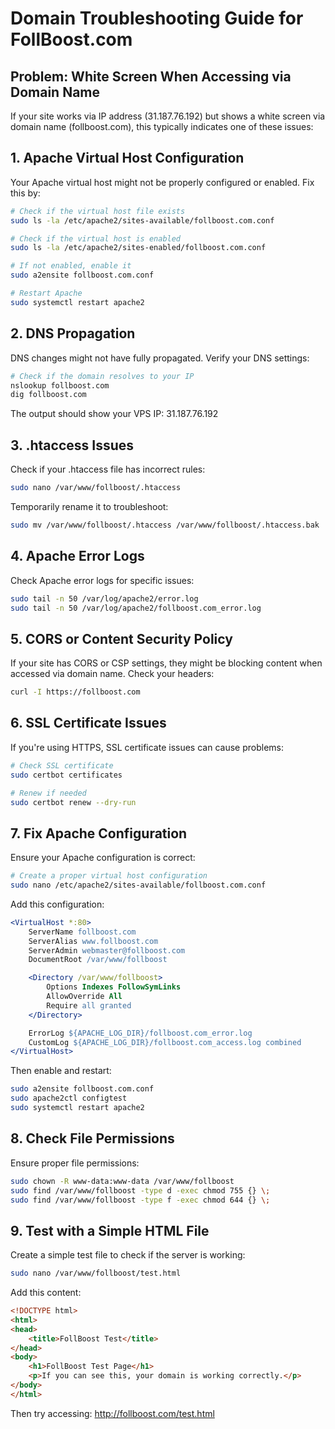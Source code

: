 # Domain Troubleshooting Guide for FollBoost.com

## Problem: White Screen When Accessing via Domain Name

If your site works via IP address (31.187.76.192) but shows a white screen via domain name (follboost.com), this typically indicates one of these issues:

## 1. Apache Virtual Host Configuration

Your Apache virtual host might not be properly configured or enabled. Fix this by:

```bash
# Check if the virtual host file exists
sudo ls -la /etc/apache2/sites-available/follboost.com.conf

# Check if the virtual host is enabled
sudo ls -la /etc/apache2/sites-enabled/follboost.com.conf

# If not enabled, enable it
sudo a2ensite follboost.com.conf

# Restart Apache
sudo systemctl restart apache2
```

## 2. DNS Propagation

DNS changes might not have fully propagated. Verify your DNS settings:

```bash
# Check if the domain resolves to your IP
nslookup follboost.com
dig follboost.com
```

The output should show your VPS IP: 31.187.76.192

## 3. .htaccess Issues

Check if your .htaccess file has incorrect rules:

```bash
sudo nano /var/www/follboost/.htaccess
```

Temporarily rename it to troubleshoot:

```bash
sudo mv /var/www/follboost/.htaccess /var/www/follboost/.htaccess.bak
```

## 4. Apache Error Logs

Check Apache error logs for specific issues:

```bash
sudo tail -n 50 /var/log/apache2/error.log
sudo tail -n 50 /var/log/apache2/follboost.com_error.log
```

## 5. CORS or Content Security Policy

If your site has CORS or CSP settings, they might be blocking content when accessed via domain name. Check your headers:

```bash
curl -I https://follboost.com
```

## 6. SSL Certificate Issues

If you're using HTTPS, SSL certificate issues can cause problems:

```bash
# Check SSL certificate
sudo certbot certificates

# Renew if needed
sudo certbot renew --dry-run
```

## 7. Fix Apache Configuration

Ensure your Apache configuration is correct:

```bash
# Create a proper virtual host configuration
sudo nano /etc/apache2/sites-available/follboost.com.conf
```

Add this configuration:

```apache
<VirtualHost *:80>
    ServerName follboost.com
    ServerAlias www.follboost.com
    ServerAdmin webmaster@follboost.com
    DocumentRoot /var/www/follboost

    <Directory /var/www/follboost>
        Options Indexes FollowSymLinks
        AllowOverride All
        Require all granted
    </Directory>

    ErrorLog ${APACHE_LOG_DIR}/follboost.com_error.log
    CustomLog ${APACHE_LOG_DIR}/follboost.com_access.log combined
</VirtualHost>
```

Then enable and restart:

```bash
sudo a2ensite follboost.com.conf
sudo apache2ctl configtest
sudo systemctl restart apache2
```

## 8. Check File Permissions

Ensure proper file permissions:

```bash
sudo chown -R www-data:www-data /var/www/follboost
sudo find /var/www/follboost -type d -exec chmod 755 {} \;
sudo find /var/www/follboost -type f -exec chmod 644 {} \;
```

## 9. Test with a Simple HTML File

Create a simple test file to check if the server is working:

```bash
sudo nano /var/www/follboost/test.html
```

Add this content:

```html
<!DOCTYPE html>
<html>
<head>
    <title>FollBoost Test</title>
</head>
<body>
    <h1>FollBoost Test Page</h1>
    <p>If you can see this, your domain is working correctly.</p>
</body>
</html>
```

Then try accessing: http://follboost.com/test.html
